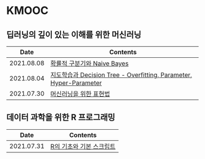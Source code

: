 # KMOOC

## 딥러닝의 깊이 있는 이해를 위한 머신러닝

| Date       | Contents                                                     |
| ---------- | ------------------------------------------------------------ |
| 2021.08.08 | [확률적 구분기와 Naive Bayes](https://github.com/jinsuSang/kmooc/blob/main/machine-learning-for-deep-learning/naive-bayes.md) |
| 2021.08.04 | [지도학습과 Decision Tree - Overfitting, Parameter, Hyper-Parameter](https://github.com/jinsuSang/kmooc/blob/main/machine-learning-for-deep-learning/supervised-learning-and-decision-tree.md) |
| 2021.07.30 | [머신러닝을 위한 표현법](https://github.com/jinsuSang/kmooc/blob/main/machine-learning-for-deep-learning/expressions-for-machine-learning.md) |

## 데이터 과학을 위한 R 프로그래밍

| Date       | Contents                                                     |
| ---------- | ------------------------------------------------------------ |
| 2021.07.31 | [R의 기초와 기본 스크립트](https://github.com/jinsuSang/kmooc/blob/main/r-programming-for-data-science/01-basic-r-script.md) |

